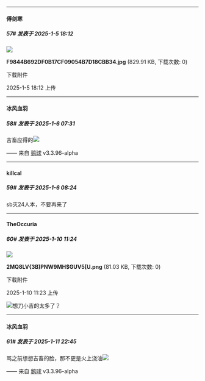 ﻿
*****

####  傅剑寒  
##### 57#       发表于 2025-1-5 18:12

<img src="https://img.saraba1st.com/forum/202501/05/181229hzjdemwexxdm6bm1.jpg" referrerpolicy="no-referrer">

<strong>F9844B692DF0B17CF09054B7D18CBB34.jpg</strong> (829.91 KB, 下载次数: 0)

下载附件

2025-1-5 18:12 上传


*****

####  冰风血羽  
##### 58#       发表于 2025-1-6 07:31

吉畜应得的<img src="https://static.saraba1st.com/image/smiley/face2017/049.png" referrerpolicy="no-referrer">

—— 来自 [鹅球](https://www.pgyer.com/xfPejhuq) v3.3.96-alpha


*****

####  killcal  
##### 59#       发表于 2025-1-6 08:24

sb灭24人本，不要再来了

*****

####  TheOccuria  
##### 60#       发表于 2025-1-10 11:24

<img src="https://img.saraba1st.com/forum/202501/10/112359d6ij6c25j00xcz26.png" referrerpolicy="no-referrer">

<strong>2MQ8LV{3B)PNW9MH$GUV5[U.png</strong> (81.03 KB, 下载次数: 0)

下载附件

2025-1-10 11:23 上传

<img src="https://static.saraba1st.com/image/smiley/face2017/067.png" referrerpolicy="no-referrer">想刀小吉的太多了？


*****

####  冰风血羽  
##### 61#       发表于 2025-1-11 22:45

骂之前想想吉畜的脸，那不更是火上浇油<img src="https://static.saraba1st.com/image/smiley/face2017/046.png" referrerpolicy="no-referrer">

—— 来自 [鹅球](https://www.pgyer.com/xfPejhuq) v3.3.96-alpha

